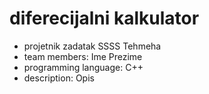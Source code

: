 # diferecijalni kalkulator
- projetnik zadatak SSSS Tehmeha
- team members: Ime Prezime
- programming language: C++
- description: Opis
